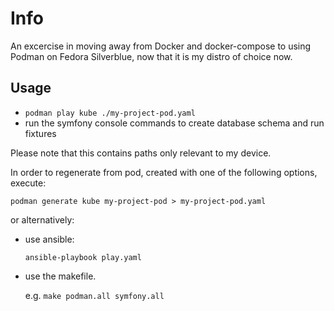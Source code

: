 # Info

An excercise in moving away from Docker and docker-compose to using Podman on Fedora Silverblue, now that it is my distro of choice now.

## Usage

- ```podman play kube ./my-project-pod.yaml```
- run the symfony console commands to create database schema and run fixtures

Please note that this contains paths only relevant to my device.

In order to regenerate from pod, created with one of the following options, execute:

```podman generate kube my-project-pod > my-project-pod.yaml```

or alternatively:
 - use ansible:
    
    ```ansible-playbook play.yaml```

 - use the makefile.

    e.g. ```make podman.all symfony.all```
